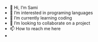 - 👋 Hi, I’m Sami 
- 👀 I’m interested in programing languages 
- 🌱 I’m currently learning coding
- 💞️ I’m looking to collaborate on a project
- 📫 How to reach me here
- 

<!---
Sami301423/Sami301423 is a ✨ special ✨ repository because its `README.md` (this file) appears on your GitHub profile.
You can click the Preview link to take a look at your changes.
--->
